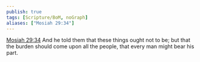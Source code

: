 ```yaml
---
publish: true
tags: [Scripture/BoM, noGraph]
aliases: ["Mosiah 29:34"]
---
```

[Mosiah 29:34](https://churchofjesuschrist.org/study/scriptures/bofm/mosiah/29?lang=eng&id=p34#p34) And he told them that these things ought not to be; but that the burden should come upon all the people, that every man might bear his part.

